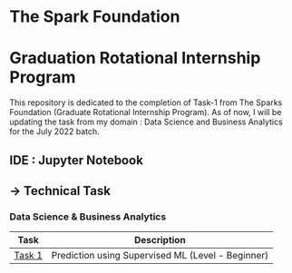 # The Spark Foundation
# Graduation Rotational Internship Program
This repository is dedicated to the completion of Task-1 from The Sparks Foundation (Graduate Rotational Internship Program). As of now, I will be updating the task from my domain : Data Science and Business Analytics for the July 2022 batch.

## IDE : Jupyter Notebook

## -> Technical Task  
### Data Science & Business Analytics
|Task|Description|
|---|---|
|[Task 1](https://github.com/Alokik2000/GRIP-Internship-Task-1/tree/main/Task1-Prediction%20using%20Supervised%20ML)|Prediction using Supervised ML (Level - Beginner)|

